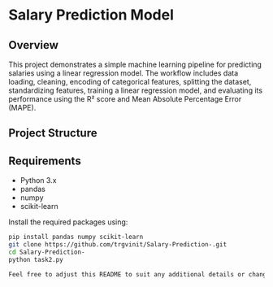 # Salary Prediction Model

## Overview
This project demonstrates a simple machine learning pipeline for predicting salaries using a linear regression model. The workflow includes data loading, cleaning, encoding of categorical features, splitting the dataset, standardizing features, training a linear regression model, and evaluating its performance using the R² score and Mean Absolute Percentage Error (MAPE).

## Project Structure

## Requirements
- Python 3.x
- pandas
- numpy
- scikit-learn

Install the required packages using:
```bash
pip install pandas numpy scikit-learn
git clone https://github.com/trgvinit/Salary-Prediction-.git
cd Salary-Prediction-
python task2.py

Feel free to adjust this README to suit any additional details or changes in your project.
